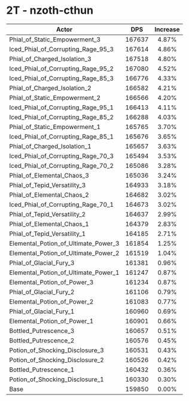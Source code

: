 # 2T - nzoth-cthun
| Actor | DPS | Increase |
|---|:---:|:---:|
|Phial_of_Static_Empowerment_3|167637|4.87%|
|Iced_Phial_of_Corrupting_Rage_95_3|167614|4.86%|
|Phial_of_Charged_Isolation_3|167518|4.80%|
|Iced_Phial_of_Corrupting_Rage_95_2|167080|4.52%|
|Iced_Phial_of_Corrupting_Rage_85_3|166776|4.33%|
|Phial_of_Charged_Isolation_2|166582|4.21%|
|Phial_of_Static_Empowerment_2|166566|4.20%|
|Iced_Phial_of_Corrupting_Rage_95_1|166413|4.11%|
|Iced_Phial_of_Corrupting_Rage_85_2|166288|4.03%|
|Phial_of_Static_Empowerment_1|165765|3.70%|
|Iced_Phial_of_Corrupting_Rage_85_1|165676|3.65%|
|Phial_of_Charged_Isolation_1|165657|3.63%|
|Iced_Phial_of_Corrupting_Rage_70_3|165494|3.53%|
|Iced_Phial_of_Corrupting_Rage_70_2|165086|3.28%|
|Phial_of_Elemental_Chaos_3|165036|3.24%|
|Phial_of_Tepid_Versatility_3|164933|3.18%|
|Phial_of_Elemental_Chaos_2|164682|3.02%|
|Iced_Phial_of_Corrupting_Rage_70_1|164673|3.02%|
|Phial_of_Tepid_Versatility_2|164637|2.99%|
|Phial_of_Elemental_Chaos_1|164379|2.83%|
|Phial_of_Tepid_Versatility_1|164185|2.71%|
|Elemental_Potion_of_Ultimate_Power_3|161854|1.25%|
|Elemental_Potion_of_Ultimate_Power_2|161519|1.04%|
|Phial_of_Glacial_Fury_3|161381|0.96%|
|Elemental_Potion_of_Ultimate_Power_1|161247|0.87%|
|Elemental_Potion_of_Power_3|161234|0.87%|
|Phial_of_Glacial_Fury_2|161106|0.79%|
|Elemental_Potion_of_Power_2|161083|0.77%|
|Phial_of_Glacial_Fury_1|160960|0.69%|
|Elemental_Potion_of_Power_1|160901|0.66%|
|Bottled_Putrescence_3|160657|0.51%|
|Bottled_Putrescence_2|160576|0.45%|
|Potion_of_Shocking_Disclosure_3|160531|0.43%|
|Potion_of_Shocking_Disclosure_2|160526|0.42%|
|Bottled_Putrescence_1|160432|0.36%|
|Potion_of_Shocking_Disclosure_1|160330|0.30%|
|Base|159850|0.00%|
